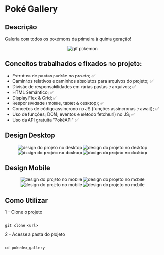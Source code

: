 # Poké Gallery

## Descrição

Galeria com todos os pokémons da primeira à quinta geração! 

<div align="center">
    <img src="./src/images/gifs/gif_1.gif" alt = "gif pokemon">
</div>

## Conceitos trabalhados e fixados no projeto:

* Estrutura de pastas padrão no projeto; ✅
* Caminhos relativos e caminhos absolutos para arquivos do projeto; ✅
* Divisão de responsabilidades em várias pastas e arquivos; ✅
* HTML Semântico; ✅
* Display Flex & Grid; ✅
* Responsividade (mobile, tablet & desktop); ✅
* Conceitos de código assíncrono no JS (funções assíncronas e await); ✅
* Uso de funções; DOM; eventos e método fetch(url) no JS; ✅
* Uso da API gratuita "PokéAPI" ✅

## Design Desktop

<div align="center">
    <img src="./src/images/design/desktop_begin.png" alt="design do projeto no desktop">
    <img src="./src/images/design/desktop_hover.png" alt="design do projeto no desktop">
    <img src="./src/images/design/desktop_pokedex.png" alt="design do projeto no desktop">
    <img src="./src/images/design/desktop_hover_pokedex.png." alt="design do projeto no desktop">
</div>

## Design Mobile

<div align="center">
    <img src="./src/images/design/mobile_begin.png" alt="design do projeto no mobile">
    <img src="./src/images/design/mobile_hover.png" alt="design do projeto no mobile">
    <img src="./src/images/design/mobile_pokedex.png" alt="design do projeto no mobile">
    <img src="./src/images/design/mobile_hover_pokedex.png" alt="design do projeto no mobile">
</div>

## Como Utilizar

1 - Clone o projeto

```

git clone <url>

```

2 - Acesse a pasta do projeto

```

cd pokedex_gallery

```